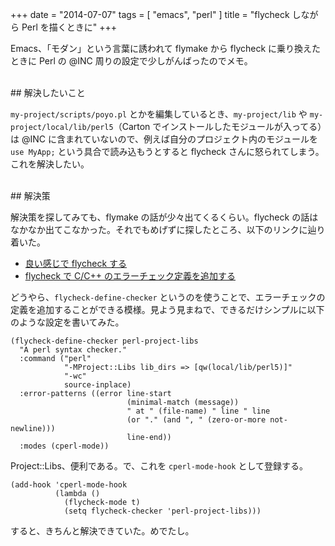 +++
date = "2014-07-07"
tags = [ "emacs", "perl" ]
title = "flycheck しながら Perl を描くときに"
+++

Emacs、「モダン」という言葉に誘われて flymake から flycheck に乗り換えたときに Perl の @INC 周りの設定で少しがんばったのでメモ。

<!--more-->

<br />
## 解決したいこと

`my-project/scripts/poyo.pl` とかを編集しているとき、`my-project/lib` や `my-project/local/lib/perl5`（Carton でインストールしたモジュールが入ってる）は @INC に含まれていないので、例えば自分のプロジェクト内のモジュールを `use MyApp;` という具合で読み込もうとすると flycheck さんに怒られてしまう。これを解決したい。

<br />
## 解決策

解決策を探してみても、flymake の話が少々出てくるくらい。flycheck の話はなかなか出てこなかった。それでもめげずに探したところ、以下のリンクに辿り着いた。

* [良い感じで flycheck する](https://gist.github.com/co-me/7363369)
* [flycheck で C/C++ のエラーチェック定義を追加する](http://qiita.com/akisute3@github/items/6fb94c30f92dae2a24ee)

どうやら、`flycheck-define-checker` というのを使うことで、エラーチェックの定義を追加することができる模様。見よう見まねで、できるだけシンプルに以下のような設定を書いてみた。

``` nohighlight
(flycheck-define-checker perl-project-libs
  "A perl syntax checker."
  :command ("perl"
            "-MProject::Libs lib_dirs => [qw(local/lib/perl5)]"
            "-wc"
            source-inplace)
  :error-patterns ((error line-start
                          (minimal-match (message))
                          " at " (file-name) " line " line
                          (or "." (and ", " (zero-or-more not-newline)))
                          line-end))
  :modes (cperl-mode))
```

Project::Libs、便利である。で、これを `cperl-mode-hook` として登録する。

``` nohighlight
(add-hook 'cperl-mode-hook
          (lambda ()
            (flycheck-mode t)
            (setq flycheck-checker 'perl-project-libs)))
```

すると、きちんと解決できていた。めでたし。
